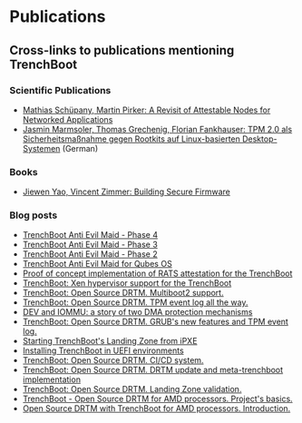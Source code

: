 # Publications

## Cross-links to publications mentioning TrenchBoot

### Scientific Publications

- [Mathias Schüpany, Martin Pirker: A Revisit of Attestable Nodes for
    Networked Applications](https://dl.acm.org/doi/abs/10.1145/3538969.3544433)
- [Jasmin Marmsoler, Thomas Grechenig, Florian Fankhauser:
    TPM 2.0 als Sicherheitsmaßnahme gegen Rootkits <!-- codespell:ignore -->
    auf Linux-basierten Desktop-Systemen](
    https://scholar.archive.org/work/kszetgytmjhglic5cngst5dnle) (German)

### Books

- [Jiewen Yao, Vincent Zimmer: Building Secure Firmware](
    https://link.springer.com/book/10.1007/978-1-4842-6106-4)

### Blog posts

- [TrenchBoot Anti Evil Maid - Phase 4](
    https://blog.3mdeb.com/2024/2024-04-11-aem_phase4/)
- [TrenchBoot Anti Evil Maid - Phase 3](
    https://blog.3mdeb.com/2024/2024-01-12-aem_phase3/)
- [TrenchBoot Anti Evil Maid - Phase 2](
    https://blog.3mdeb.com/2023/2023-09-27-aem_phase2/)
- [TrenchBoot Anti Evil Maid for Qubes OS](
    https://blog.3mdeb.com/2023/2023-01-31-trenchboot-aem-for-qubesos/)
- [Proof of concept implementation of RATS attestation for the TrenchBoot](
    https://blog.3mdeb.com/2020/2020-12-14-trenchboot_attestation/)
- [TrenchBoot: Xen hypervisor support for the TrenchBoot](
    https://blog.3mdeb.com/2020/2020-10-15-xen-implementation-for-trenchboot/)
- [TrenchBoot: Open Source DRTM. Multiboot2 support.](
    https://blog.3mdeb.com/2020/2020-09-07-trenchboot-multiboot2-support/)
- [TrenchBoot: Open Source DRTM. TPM event log all the way.](
    https://blog.3mdeb.com/2020/2020-08-13-trenchboot-event-log/)
- [DEV and IOMMU: a story of two DMA protection mechanisms](
    https://blog.3mdeb.com/2020/2020-07-03-dev_and_iommu/)
- [TrenchBoot: Open Source DRTM. GRUB's new features and TPM event log.](
    https://blog.3mdeb.com/2020/2020-07-03-trenchboot-grub-cbfs/)
- [Starting TrenchBoot's Landing Zone from iPXE](
    https://blog.3mdeb.com/2020/2020-06-01-ipxe_lz_support/)
- [Installing TrenchBoot in UEFI environments](
    https://blog.3mdeb.com/2020/2020-05-06-trenchboot-uefi-environment/)
- [TrenchBoot: Open Source DRTM. CI/CD system.](
    https://blog.3mdeb.com/2020/2020-05-05-trenchboot-nlnet-ci-cd-system/)
- [TrenchBoot: Open Source DRTM. DRTM update and meta-trenchboot implementation](
    https://blog.3mdeb.com/2020/2020-04-30-trenchboot-nlnet-release-04/)
- [TrenchBoot: Open Source DRTM. Landing Zone validation.](
    https://blog.3mdeb.com/2020/2020-04-03-trenchboot-nlnet-lz-validation/)
- [TrenchBoot - Open Source DRTM for AMD processors. Project's basics.](
    https://blog.3mdeb.com/2020/2020-03-31-trenchboot-nlnet-lz/)
- [Open Source DRTM with TrenchBoot for AMD processors. Introduction.](
    https://blog.3mdeb.com/2020/2020-03-28-trenchboot-nlnet-introduction/)
